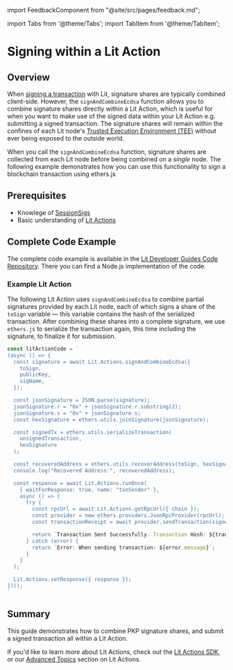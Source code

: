 import FeedbackComponent from "@site/src/pages/feedback.md";

import Tabs from '@theme/Tabs';
import TabItem from '@theme/TabItem';

# Signing within a Lit Action

## Overview

When [signing a transaction](../serverless-signing/quick-start#sign-a-transaction.md) with Lit, signature shares are typically combined client-side. However, the `signAndCombineEcdsa` function allows you to combine signature shares directly within a Lit Action, which is useful for when you want to make use of the signed data within your Lit Action e.g. submitting a signed transaction. The signature shares will remain within the confines of each Lit node's [Trusted Execution Environment (TEE)](../../resources/how-it-works#1-lit-nodes.md) without ever being exposed to the outside world. 

When you call the `signAndCombineEcdsa` function, signature shares are collected from each Lit node before being combined on a *single* node. The following example demonstrates how you can use this functionality to sign a blockchain transaction using ethers.js

## Prerequisites

- Knowlege of [SessionSigs](../authentication/session-sigs/intro)
- Basic understanding of [Lit Actions](../serverless-signing/quick-start)

## Complete Code Example

The complete code example is available in the [Lit Developer Guides Code Repository](https://github.com/LIT-Protocol/developer-guides-code/tree/master/sign-and-combine-ecdsa/nodejs). There you can find a Node.js implementation of the code.

### Example Lit Action

The following Lit Action uses `signAndCombineEcdsa` to combine partial signatures provided by each Lit node, each of which signs a share of the `toSign` variable — this variable contains the hash of the serialized transaction. After combining these shares into a complete signature, we use `ethers.js` to serialize the transaction again, this time including the signature, to finalize it for submission.

```jsx
const litActionCode = `
(async () => {
  const signature = await Lit.Actions.signAndCombineEcdsa({
    toSign,
    publicKey,
    sigName,
  });

  const jsonSignature = JSON.parse(signature);
  jsonSignature.r = "0x" + jsonSignature.r.substring(2);
  jsonSignature.s = "0x" + jsonSignature.s;
  const hexSignature = ethers.utils.joinSignature(jsonSignature);

  const signedTx = ethers.utils.serializeTransaction(
    unsignedTransaction,
    hexSignature
  );

  const recoveredAddress = ethers.utils.recoverAddress(toSign, hexSignature);
  console.log("Recovered Address:", recoveredAddress);

  const response = await Lit.Actions.runOnce(
    { waitForResponse: true, name: "txnSender" },
    async () => {
      try {
        const rpcUrl = await Lit.Actions.getRpcUrl({ chain });
        const provider = new ethers.providers.JsonRpcProvider(rpcUrl);
        const transactionReceipt = await provider.sendTransaction(signedTx);

        return `Transaction Sent Successfully. Transaction Hash: ${transactionReceipt.hash}`;
      } catch (error) {
        return `Error: When sending transaction: ${error.message}`;
      }
    }
  );

  Lit.Actions.setResponse({ response });
})();
`
```

## Summary
This guide demonstrates how to combine PKP signature shares, and submit a signed transaction all within a Lit Action.

If you'd like to learn more about Lit Actions, check out the [Lit Actions SDK](https://actions-docs.litprotocol.com/), or our [Advanced Topics](https://developer.litprotocol.com/category/advanced-topics-1) section on Lit Actions.

<FeedbackComponent/>
